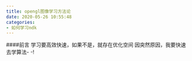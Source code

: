 ```yaml
---
title: opengl图像学习方法论
date: 2020-05-26 10:55:48
categories:
- 如何学习ndk
---
```

####前言
学习要高效快速，如果不是，就存在优化空间
因突然原因，我要快速去学算法- -!
